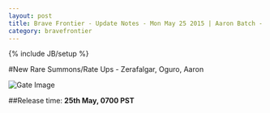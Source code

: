```yaml
---
layout: post
title: Brave Frontier - Update Notes - Mon May 25 2015 | Aaron Batch - First Half
category: bravefrontier
---
```


{% include JB/setup %}

#New Rare Summons/Rate Ups - Zerafalgar, Oguro, Aaron

![Gate Image](http://i.imgur.com/hFfnUvw.png)

##Release time: **25th May, 0700 PST**

<!--more-->
